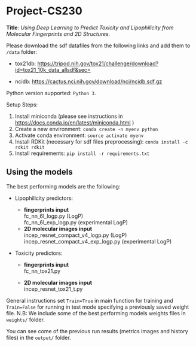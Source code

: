 # Project-CS230
**Title**: _Using Deep Learning to Predict Toxicity and Lipophilicity from Molecular Fingerprints and 2D Structures._

Please download the sdf datafiles from the following links and add them to `/data` folder:

* tox21db: https://tripod.nih.gov/tox21/challenge/download?id=tox21_10k_data_allsdf&sec=

* ncidb: https://cactus.nci.nih.gov/download/nci/ncidb.sdf.gz


Python version supported: `Python 3`.

Setup Steps:
1) Install miniconda (please see instructions in https://docs.conda.io/en/latest/miniconda.html )
2) Create a new environment:
    ``` conda create -n myenv python ```
3) Activate conda environment:
    ``` source activate myenv ```
4) Install RDKit (necessary for sdf files preprocessing):
    ``` conda install -c rdkit rdkit ```
5) Install requirements:
    ``` pip install -r requirements.txt ```


Using the models
----------------

The best performing models are the following:
* Lipophilicity predictors:
    * **fingerprints input**\
        fc_nn_6l_logp.py (LogP) \
        fc_nn_6l_exp_logp.py (experimental LogP)
    * **2D molecular images input** \
        incep_resnet_compact_v4_logp.py  (LogP) \
        incep_resnet_compact_v4_exp_logp.py  (experimental LogP)

* Toxicity predictors:
    * **fingerprints input**\
        fc_nn_tox21.py

    * **2D molecular images input** \
        incep_resnet_tox21_t.py

General instructions set ```Train=True``` in main function for training and ```Train=False```
for running in test mode specifying a previously saved weight file.
N.B: We include some of the best performing models weights files in ```weights/``` folder.

You can see come of the previous run results (metrics images and history files) in the ```output/``` folder.


